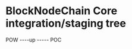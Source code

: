 BlockNodeChain Core integration/staging tree
=====================================


POW ----up ----- POC

